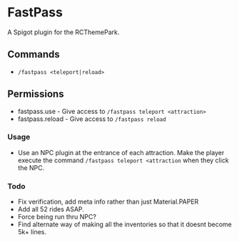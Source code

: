 # FastPass
A Spigot plugin for the RCThemePark.

## Commands
- `/fastpass <teleport|reload>`

## Permissions
- fastpass.use - Give access to `/fastpass teleport <attraction>`
- fastpass.reload - Give access to `/fastpass reload`

### Usage
- Use an NPC plugin at the entrance of each attraction. Make the player execute the command `/fastpass teleport <attraction` when they click the NPC.

### Todo
- Fix verification, add meta info rather than just Material.PAPER
- Add all 52 rides ASAP.
- Force being run thru NPC?
- Find alternate way of making all the inventories so that it doesnt become 5k+ lines.
